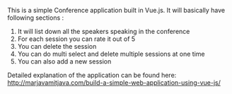 This is a simple Conference application built in Vue.js. It will basically have following sections :

1. It will list down all the speakers speaking in the conference
2. For each session you can rate it out of 5
3. You can delete the session
4. You can do multi select and delete multiple sessions at one time
5. You can also add a new session

Detailed explanation of the application can be found here:
http://marjavamitjava.com/build-a-simple-web-application-using-vue-js/
